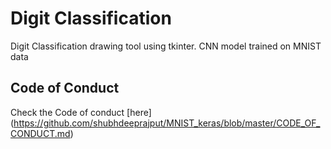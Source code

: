 # Digit Classification
Digit Classification drawing tool using tkinter. CNN model trained on MNIST data
## Code of Conduct 
Check the Code of conduct [here] (https://github.com/shubhdeeprajput/MNIST_keras/blob/master/CODE_OF_CONDUCT.md)
